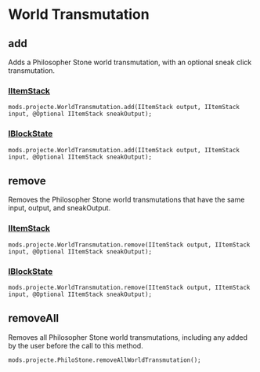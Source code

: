 # World Transmutation

## add

Adds a Philosopher Stone world transmutation, with an optional sneak click transmutation.

### [IItemStack](/Vanilla/Items/IItemStack/)
`mods.projecte.WorldTransmutation.add(IItemStack output, IItemStack input, @Optional IItemStack sneakOutput);`

### [IBlockState](/Vanilla/Blocks/IBlockState/)

`mods.projecte.WorldTransmutation.add(IItemStack output, IItemStack input, @Optional IItemStack sneakOutput);`


## remove

Removes the Philosopher Stone world transmutations that have the same input, output, and sneakOutput.

### [IItemStack](/Vanilla/Items/IItemStack/)
`mods.projecte.WorldTransmutation.remove(IItemStack output, IItemStack input, @Optional IItemStack sneakOutput);`

### [IBlockState](/Vanilla/Blocks/IBlockState/)

`mods.projecte.WorldTransmutation.remove(IItemStack output, IItemStack input, @Optional IItemStack sneakOutput);`


## removeAll
Removes all Philosopher Stone world transmutations, including any added by the user before the call to this method.

`mods.projecte.PhiloStone.removeAllWorldTransmutation();`